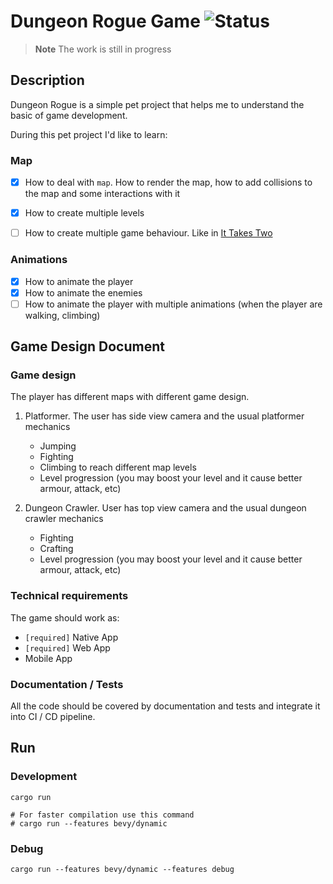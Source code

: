 # Dungeon Rogue Game ![Status](https://github.com/madmed677/dungeon-rogue/actions/workflows/general.yml/badge.svg)

> **Note**
> The work is still in progress

## Description
Dungeon Rogue is a simple pet project that
helps me to understand the basic of game development.

During this pet project I'd like to learn:
### Map
- [x] How to deal with `map`. How to render the map, how to add collisions to the map and some interactions with it
- [x] How to create multiple levels
- [ ] How to create multiple game behaviour. Like in [It Takes Two](https://www.hazelight.se/games/it-takes-two/)


### Animations
- [x] How to animate the player
- [x] How to animate the enemies
- [ ] How to animate the player with multiple animations (when the player are walking, climbing) 

## Game Design Document
### Game design
The player has different maps with different game design.
1. Platformer. The user has side view camera and the usual platformer mechanics
   - Jumping
   - Fighting
   - Climbing to reach different map levels
   - Level progression (you may boost your level and it cause better armour, attack, etc)

2. Dungeon Crawler. User has top view camera and the usual dungeon crawler mechanics
   - Fighting
   - Crafting
   - Level progression (you may boost your level and it cause better armour, attack, etc)

### Technical requirements
The game should work as:
- `[required]` Native App
- `[required]` Web App
- Mobile App

### Documentation / Tests
All the code should be covered by documentation and tests and integrate it into
CI / CD pipeline.

## Run
### Development
```shell
cargo run

# For faster compilation use this command
# cargo run --features bevy/dynamic
```

### Debug
```shell
cargo run --features bevy/dynamic --features debug
```
